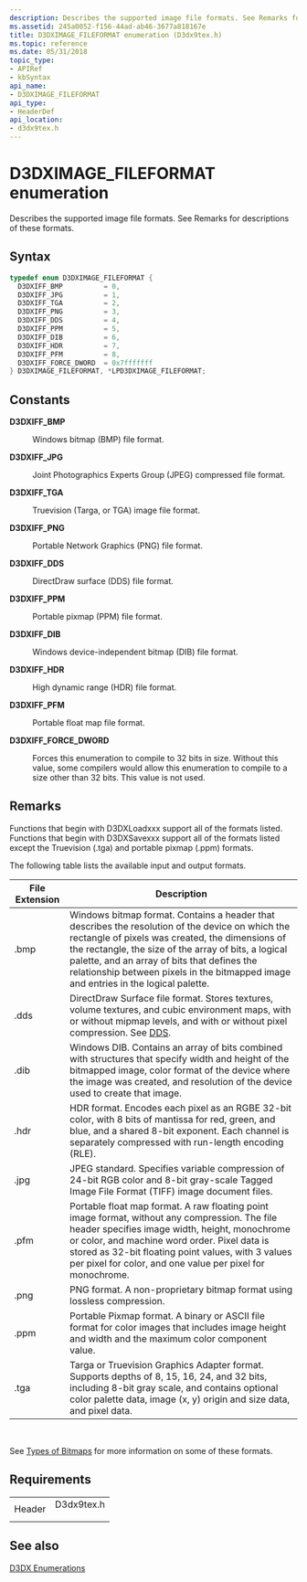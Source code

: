 ```yaml
---
description: Describes the supported image file formats. See Remarks for descriptions of these formats.
ms.assetid: 245a0052-f156-44ad-ab46-3677a818167e
title: D3DXIMAGE_FILEFORMAT enumeration (D3dx9tex.h)
ms.topic: reference
ms.date: 05/31/2018
topic_type: 
- APIRef
- kbSyntax
api_name: 
- D3DXIMAGE_FILEFORMAT
api_type: 
- HeaderDef
api_location: 
- d3dx9tex.h
---
```


# D3DXIMAGE\_FILEFORMAT enumeration

Describes the supported image file formats. See Remarks for descriptions of these formats.

## Syntax


```C++
typedef enum D3DXIMAGE_FILEFORMAT { 
  D3DXIFF_BMP          = 0,
  D3DXIFF_JPG          = 1,
  D3DXIFF_TGA          = 2,
  D3DXIFF_PNG          = 3,
  D3DXIFF_DDS          = 4,
  D3DXIFF_PPM          = 5,
  D3DXIFF_DIB          = 6,
  D3DXIFF_HDR          = 7,
  D3DXIFF_PFM          = 8,
  D3DXIFF_FORCE_DWORD  = 0x7fffffff
} D3DXIMAGE_FILEFORMAT, *LPD3DXIMAGE_FILEFORMAT;
```



## Constants

<dl> <dt>

<span id="D3DXIFF_BMP"></span><span id="d3dxiff_bmp"></span>**D3DXIFF\_BMP**
</dt> <dd>

Windows bitmap (BMP) file format.

</dd> <dt>

<span id="D3DXIFF_JPG"></span><span id="d3dxiff_jpg"></span>**D3DXIFF\_JPG**
</dt> <dd>

Joint Photographics Experts Group (JPEG) compressed file format.

</dd> <dt>

<span id="D3DXIFF_TGA"></span><span id="d3dxiff_tga"></span>**D3DXIFF\_TGA**
</dt> <dd>

Truevision (Targa, or TGA) image file format.

</dd> <dt>

<span id="D3DXIFF_PNG"></span><span id="d3dxiff_png"></span>**D3DXIFF\_PNG**
</dt> <dd>

Portable Network Graphics (PNG) file format.

</dd> <dt>

<span id="D3DXIFF_DDS"></span><span id="d3dxiff_dds"></span>**D3DXIFF\_DDS**
</dt> <dd>

DirectDraw surface (DDS) file format.

</dd> <dt>

<span id="D3DXIFF_PPM"></span><span id="d3dxiff_ppm"></span>**D3DXIFF\_PPM**
</dt> <dd>

Portable pixmap (PPM) file format.

</dd> <dt>

<span id="D3DXIFF_DIB"></span><span id="d3dxiff_dib"></span>**D3DXIFF\_DIB**
</dt> <dd>

Windows device-independent bitmap (DIB) file format.

</dd> <dt>

<span id="D3DXIFF_HDR"></span><span id="d3dxiff_hdr"></span>**D3DXIFF\_HDR**
</dt> <dd>

High dynamic range (HDR) file format.

</dd> <dt>

<span id="D3DXIFF_PFM"></span><span id="d3dxiff_pfm"></span>**D3DXIFF\_PFM**
</dt> <dd>

Portable float map file format.

</dd> <dt>

<span id="D3DXIFF_FORCE_DWORD"></span><span id="d3dxiff_force_dword"></span>**D3DXIFF\_FORCE\_DWORD**
</dt> <dd>

Forces this enumeration to compile to 32 bits in size. Without this value, some compilers would allow this enumeration to compile to a size other than 32 bits. This value is not used.

</dd> </dl>

## Remarks

Functions that begin with D3DXLoadxxx support all of the formats listed. Functions that begin with D3DXSavexxx support all of the formats listed except the Truevision (.tga) and portable pixmap (.ppm) formats.

The following table lists the available input and output formats.



| File Extension | Description                                                                                                                                                                                                                                                                                                                                        |
|----------------|----------------------------------------------------------------------------------------------------------------------------------------------------------------------------------------------------------------------------------------------------------------------------------------------------------------------------------------------------|
| .bmp           | Windows bitmap format. Contains a header that describes the resolution of the device on which the rectangle of pixels was created, the dimensions of the rectangle, the size of the array of bits, a logical palette, and an array of bits that defines the relationship between pixels in the bitmapped image and entries in the logical palette. |
| .dds           | DirectDraw Surface file format. Stores textures, volume textures, and cubic environment maps, with or without mipmap levels, and with or without pixel compression. See [DDS](../direct3ddds/dx-graphics-dds.md).                                                                                                                                       |
| .dib           | Windows DIB. Contains an array of bits combined with structures that specify width and height of the bitmapped image, color format of the device where the image was created, and resolution of the device used to create that image.                                                                                                              |
| .hdr           | HDR format. Encodes each pixel as an RGBE 32-bit color, with 8 bits of mantissa for red, green, and blue, and a shared 8-bit exponent. Each channel is separately compressed with run-length encoding (RLE).                                                                                                                                       |
| .jpg           | JPEG standard. Specifies variable compression of 24-bit RGB color and 8-bit gray-scale Tagged Image File Format (TIFF) image document files.                                                                                                                                                                                                       |
| .pfm           | Portable float map format. A raw floating point image format, without any compression. The file header specifies image width, height, monochrome or color, and machine word order. Pixel data is stored as 32-bit floating point values, with 3 values per pixel for color, and one value per pixel for monochrome.                                |
| .png           | PNG format. A non-proprietary bitmap format using lossless compression.                                                                                                                                                                                                                                                                            |
| .ppm           | Portable Pixmap format. A binary or ASCII file format for color images that includes image height and width and the maximum color component value.                                                                                                                                                                                                 |
| .tga           | Targa or Truevision Graphics Adapter format. Supports depths of 8, 15, 16, 24, and 32 bits, including 8-bit gray scale, and contains optional color palette data, image (x, y) origin and size data, and pixel data.                                                                                                                               |



 

See [Types of Bitmaps](../gdiplus/-gdiplus-types-of-bitmaps-about.md) for more information on some of these formats.

## Requirements



|                   |                                                                                       |
|-------------------|---------------------------------------------------------------------------------------|
| Header<br/> | <dl> <dt>D3dx9tex.h</dt> </dl> |



## See also

<dl> <dt>

[D3DX Enumerations](dx9-graphics-reference-d3dx-enums.md)
</dt> </dl>

 

 
